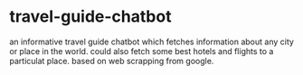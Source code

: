 # travel-guide-chatbot
an informative travel guide chatbot which fetches information about any city or place in the world.
could also fetch some best hotels and flights to a particulat place.
based on web scrapping from google.
